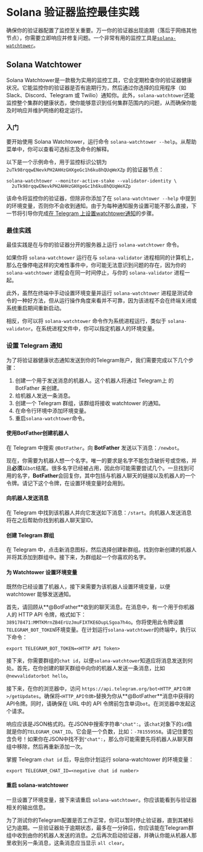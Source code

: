 # Solana 验证器监控最佳实践

确保你的验证器配置了监控至关重要。万一你的验证器出现逾期（落后于网络其他节点），你需要立即响应并修复问题。一个非常有用的监控工具是[`solana-watchtower`](https://docs.solanalabs.com/operations/best-practices/monitoring#solana-watchtower)。

## Solana Watchtower

Solana Watchtower是一款极为实用的监控工具，它会定期检查你的验证器健康状况。它能监控你的验证器是否有逾期行为，然后通过你选择的应用程序（如 Slack、Discord、Telegram 或 Twilio）通知你。此外，`solana-watchtower`还能监控整个集群的健康状态，使你能够意识到任何集群范围内的问题，从而确保你能及时响应并维护网络的稳定运行。

### 入门

要开始使用 Solana Watchtower，运行命令 `solana-watchtower --help`。从帮助菜单中，你可以查看可选标志及命令的解释。

以下是一个示例命令，用于监控标识公钥为 `2uTk98rqqwENevkPH2AHHzGHXgeGc1h6ku8hQUqWeXZp` 的验证器节点：

```
solana-watchtower --monitor-active-stake --validator-identity \
  2uTk98rqqwENevkPH2AHHzGHXgeGc1h6ku8hQUqWeXZp
```

该命令将监控你的验证器，但除非你添加了在 `solana-watchtower --help` 中提到的环境变量，否则你不会收到通知。由于为每种通知服务设置可能不那么直接，下一节将引导你完成[在 Telegram 上设置watchtower通知](https://docs.solanalabs.com/operations/best-practices/monitoring#setup-telegram-notifications)的步骤。

### 最佳实践

最佳实践是在与你的验证器分开的服务器上运行 `solana-watchtower` 命令。

如果你将 `solana-watchtower` 运行在与 `solana-validator` 进程相同的计算机上，那么在像停电这样的灾难性事件中，你可能无法意识到问题的存在，因为你的 `solana-watchtower` 进程会在同一时间停止，与你的 `solana-validator` 进程一起。

此外，虽然在终端中手动设置环境变量并运行 `solana-watchtower` 进程是测试命令的一种好方法，但从运行操作角度来看并不可靠，因为该进程不会在终端关闭或系统重启期间重新启动。

相反，你可以将 `solana-watchtower` 命令作为系统进程运行，类似于 `solana-validator`。在系统进程文件中，你可以指定机器人的环境变量。

### 设置 Telegram 通知

为了将验证器健康状态通知发送到你的Telegram账户，我们需要完成以下几个步骤：

1. 创建一个用于发送消息的机器人。这个机器人将通过 Telegram上 的 BotFather 来创建。
2. 给机器人发送一条消息。
3. 创建一个 Telegram 群组，该群组将接收 watchtower 的通知。
4. 在命令行环境中添加环境变量。
5. 重启`solana-watchtower`命令。

#### 使用BotFather创建机器人

在 Telegram 中搜索 `@BotFather`。向 **BotFather** 发送以下消息：`/newbot`。

现在，你需要为机器人想一个名字。唯一的要求是名字不能包含破折号或空格，并且**必须**以`bot`结尾。很多名字已经被占用，因此你可能需要尝试几个。一旦找到可用的名字，**BotFather**会回复你，其中包括与机器人聊天的链接以及机器人的一个令牌。请记下这个令牌，在设置环境变量时会用到。

#### 向机器人发送消息

在 Telegram 中找到该机器人并向它发送如下消息：`/start`。向机器人发送消息将在之后帮助你找到机器人聊天室ID。

#### 创建 Telegram 群组

在 Telegram 中，点击新消息图标，然后选择创建新群组。找到你新创建的机器人并将其添加到群组中。接下来，为群组起一个你喜欢的名字。

#### 为 Watchtower 设置环境变量

既然你已经设置了机器人，接下来需要为该机器人设置环境变量，以便 watchtower 能够发送通知。

首先，请回顾从**@BotFather**收到的聊天消息。在消息中，有一个用于你机器人的 HTTP API 令牌，格式如下：`389178471:MMTKMrnZB4ErUzJmuFIXTKE6DupLSgoa7h4o`。你将使用此令牌设置`TELEGRAM_BOT_TOKEN`环境变量。在计划运行`solana-watchtower`的终端中，执行以下命令：

```
export TELEGRAM_BOT_TOKEN=<HTTP API Token>
```

接下来，你需要群组的`chat id`，以便`solana-watchtower`知道应将消息发送到何处。首先，在你创建的聊天群组中向你的机器人发送一条消息，比如 `@newvalidatorbot hello`。

接下来，在你的浏览器中，访问 `https://api.telegram.org/bot<HTTP_API令牌>/getUpdates`。确保将`<HTTP_API令牌>`替换为你从**@BotFather**消息中获得的API令牌。同时，请确保在 URL 中的 API 令牌前包含单词`bot`。在浏览器中发起这个请求。

响应应该是JSON格式的。在JSON中搜索字符串`"chat":`。该`chat`对象下的`id`值就是你的`TELEGRAM_CHAT_ID`。它会是一个负数，比如：`-781559558`。请记住要包含负号！如果你在JSON中找不到`"chat":`，那么你可能需要先将机器人从聊天群组中移除，然后再重新添加一次。

掌握 Telegram `chat id` 后，导出你计划运行 solana-watchtower 的环境变量：

```
export TELEGRAM_CHAT_ID=<negative chat id number>
```

#### 重启 solana-watchtower

一旦设置了环境变量，接下来请重启 `solana-watchtower`。你应该能看到与验证器相关的输出信息。

为了测试你的Telegram配置是否工作正常，你可以暂时停止验证器，直到其被标记为逾期。一旦验证器处于逾期状态，最多在一分钟后，你应该能在Telegram群组中收到由你的机器人发送的消息。之后再次启动验证器，并确认你能从机器人那里收到另一条消息，这条消息应当显示 `all clear`。